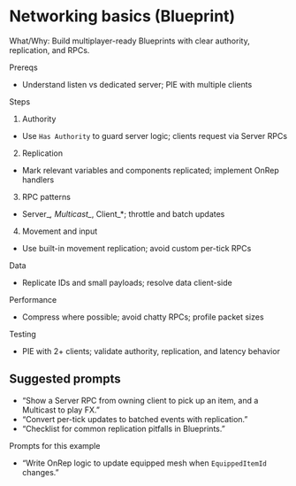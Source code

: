 # Networking basics (Blueprint)

What/Why: Build multiplayer-ready Blueprints with clear authority, replication, and RPCs.

Prereqs

- Understand listen vs dedicated server; PIE with multiple clients

Steps

1) Authority
- Use `Has Authority` to guard server logic; clients request via Server RPCs

2) Replication
- Mark relevant variables and components replicated; implement OnRep handlers

3) RPC patterns
- Server_*, Multicast_*, Client_*; throttle and batch updates

4) Movement and input
- Use built-in movement replication; avoid custom per-tick RPCs

Data

- Replicate IDs and small payloads; resolve data client-side

Performance

- Compress where possible; avoid chatty RPCs; profile packet sizes

Testing

- PIE with 2+ clients; validate authority, replication, and latency behavior

## Suggested prompts

- “Show a Server RPC from owning client to pick up an item, and a Multicast to play FX.”
- “Convert per-tick updates to batched events with replication.”
- “Checklist for common replication pitfalls in Blueprints.”

Prompts for this example

- “Write OnRep logic to update equipped mesh when `EquippedItemId` changes.”
